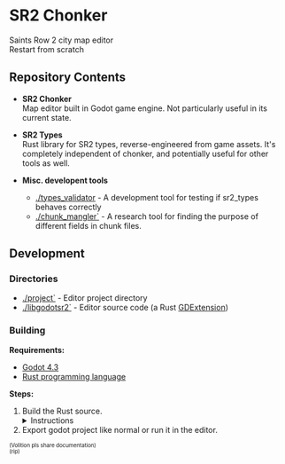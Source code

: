 # SR2 Chonker
Saints Row 2 city map editor  
Restart from scratch


## Repository Contents

- **SR2 Chonker**  
    Map editor built in Godot game engine. Not particularly useful in its current state.

- **SR2 Types**  
    Rust library for SR2 types, reverse-engineered from game assets. It's completely independent of chonker, and potentially useful for other tools as well.


- **Misc. developent tools**
    - [./types_validator](./types_validator) - A development tool for testing if sr2_types  behaves correctly
    - [./chunk_mangler`](./chunk_mangler) - A research tool for finding the purpose of different fields in chunk files.


## Development


### Directories

- [./project`](./project) - Editor project directory
- [./libgodotsr2`](./libgodotsr2) - Editor source code (a Rust [GDExtension](https://docs.godotengine.org/en/stable/tutorials/scripting/gdextension/what_is_gdextension.html))


### Building

**Requirements:**  
- [Godot 4.3](https://godotengine.org/)
- [Rust programming language](https://www.rust-lang.org/)

**Steps:**  
1. Build the Rust source.
    <details>
    <summary> Instructions </summary>
    - Example build command:  
    ```cargo build -p godotsr2 --release --target=x86_64-pc-windows-gnu```  
    Explanation:
        - `-p` which package to build. `godotsr2` is the editor.
        - `--release` Optional release build flag. Defaults to debug build if left out.
        - `--target` Target platform. Use`x86_64-unknown-linux-gnu` for Linux and `x86_64-pc-windows-gnu` for Windows.
            - You must specify a target for the editor, because Godot expects the binary from a specific path. For the other tools, this isn't necessary.
            - If the compiler complains about a missing target, you can install a target with `rustup target add <target>`
    </details>
2. Export godot project like normal or run it in the editor.


<sub><sup>(Volition pls share documentation)</sup></sub>  
<sub><sup>(rip)</sup></sub>
